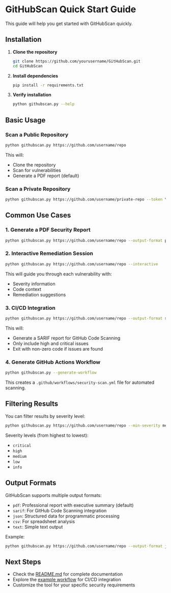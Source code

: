 # GitHubScan Quick Start Guide

This guide will help you get started with GitHubScan quickly.

## Installation

1. **Clone the repository**
   ```bash
   git clone https://github.com/yourusername/GitHubScan.git
   cd GitHubScan
   ```

2. **Install dependencies**
   ```bash
   pip install -r requirements.txt
   ```

3. **Verify installation**
   ```bash
   python githubscan.py --help
   ```

## Basic Usage

### Scan a Public Repository

```bash
python githubscan.py https://github.com/username/repo
```

This will:
- Clone the repository
- Scan for vulnerabilities
- Generate a PDF report (default)

### Scan a Private Repository

```bash
python githubscan.py https://github.com/username/private-repo --token YOUR_GITHUB_TOKEN
```

## Common Use Cases

### 1. Generate a PDF Security Report

```bash
python githubscan.py https://github.com/username/repo --output-format pdf --output-file security-report.pdf
```

### 2. Interactive Remediation Session

```bash
python githubscan.py https://github.com/username/repo --interactive
```

This will guide you through each vulnerability with:
- Severity information
- Code context
- Remediation suggestions

### 3. CI/CD Integration

```bash
python githubscan.py https://github.com/username/repo --output-format sarif --min-severity high --ci-mode
```

This will:
- Generate a SARIF report for GitHub Code Scanning
- Only include high and critical issues
- Exit with non-zero code if issues are found

### 4. Generate GitHub Actions Workflow

```bash
python githubscan.py --generate-workflow
```

This creates a `.github/workflows/security-scan.yml` file for automated scanning.

## Filtering Results

You can filter results by severity level:

```bash
python githubscan.py https://github.com/username/repo --min-severity medium
```

Severity levels (from highest to lowest):
- `critical`
- `high`
- `medium`
- `low`
- `info`

## Output Formats

GitHubScan supports multiple output formats:

- `pdf`: Professional report with executive summary (default)
- `sarif`: For GitHub Code Scanning integration
- `json`: Structured data for programmatic processing
- `csv`: For spreadsheet analysis
- `text`: Simple text output

Example:
```bash
python githubscan.py https://github.com/username/repo --output-format json --output-file results.json
```

## Next Steps

- Check the [README.md](../README.md) for complete documentation
- Explore the [example workflow](example-workflow.yml) for CI/CD integration
- Customize the tool for your specific security requirements 
